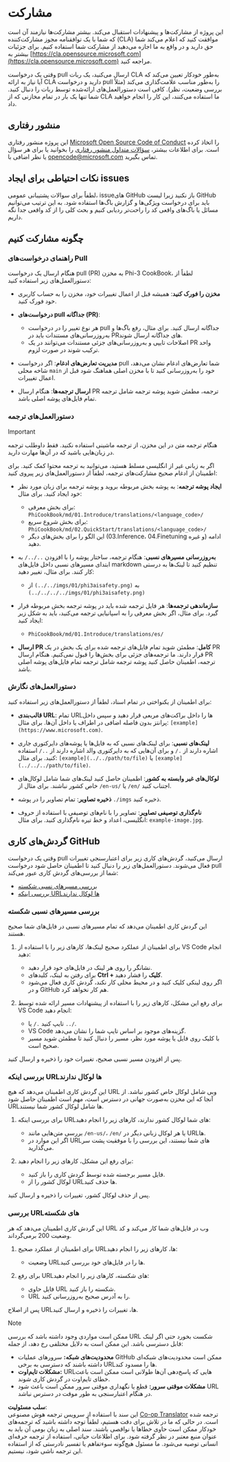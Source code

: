 <!--
CO_OP_TRANSLATOR_METADATA:
{
  "original_hash": "9f71f15fee9a73ecfcd4fd40efbe3070",
  "translation_date": "2025-05-07T12:56:40+00:00",
  "source_file": "CONTRIBUTING.md",
  "language_code": "fa"
}
-->
# مشارکت

این پروژه از مشارکت‌ها و پیشنهادات استقبال می‌کند. بیشتر مشارکت‌ها نیازمند آن است که شما با یک
توافقنامه مجوز مشارکت‌کننده (CLA) موافقت کنید که اعلام می‌کند شما حق دارید و در واقع به ما اجازه می‌دهید
از مشارکت شما استفاده کنیم. برای جزئیات بیشتر به [https://cla.opensource.microsoft.com](https://cla.opensource.microsoft.com) مراجعه کنید.

وقتی یک درخواست pull ارسال می‌کنید، یک ربات CLA به‌طور خودکار تعیین می‌کند که آیا نیاز به ارائه
CLA دارید و درخواست pull را به‌طور مناسب علامت‌گذاری می‌کند (مثلاً بررسی وضعیت، نظر). کافی است دستورالعمل‌های
ارائه‌شده توسط ربات را دنبال کنید. شما تنها یک بار در تمام مخازنی که از CLA ما استفاده می‌کنند، این کار را انجام خواهید داد.

## منشور رفتاری

این پروژه منشور رفتاری [Microsoft Open Source Code of Conduct](https://opensource.microsoft.com/codeofconduct/) را اتخاذ کرده است.
برای اطلاعات بیشتر، [سؤالات متداول منشور رفتاری](https://opensource.microsoft.com/codeofconduct/faq/) را بخوانید یا برای هر سؤال یا نظر اضافی با [opencode@microsoft.com](mailto:opencode@microsoft.com) تماس بگیرید.

## نکات احتیاطی برای ایجاد issues

لطفاً برای سوالات پشتیبانی عمومی، issueهای GitHub باز نکنید زیرا لیست GitHub باید برای درخواست ویژگی‌ها و گزارش باگ‌ها استفاده شود. به این ترتیب می‌توانیم مسائل یا باگ‌های واقعی کد را راحت‌تر ردیابی کنیم و بحث کلی را از کد واقعی جدا نگه داریم.

## چگونه مشارکت کنیم

### راهنمای درخواست‌های Pull

هنگام ارسال یک درخواست pull (PR) به مخزن Phi-3 CookBook، لطفاً از دستورالعمل‌های زیر استفاده کنید:

- **مخزن را فورک کنید**: همیشه قبل از اعمال تغییرات خود، مخزن را به حساب کاربری خود فورک کنید.

- **درخواست‌های pull جداگانه (PR)**:
  - هر نوع تغییر را در درخواست pull جداگانه ارسال کنید. برای مثال، رفع باگ‌ها و به‌روزرسانی‌های مستندات باید در PRهای جداگانه ارسال شوند.
  - اصلاحات تایپی و به‌روزرسانی‌های جزئی مستندات می‌توانند در یک PR واحد ترکیب شوند در صورت لزوم.

- **مدیریت تعارض‌های ادغام**: اگر درخواست pull شما تعارض‌های ادغام نشان می‌دهد، شاخه محلی `main` خود را به‌روزرسانی کنید تا با مخزن اصلی هماهنگ شود قبل از اعمال تغییرات.

- **ارسال ترجمه‌ها**: هنگام ارسال PR ترجمه، مطمئن شوید پوشه ترجمه شامل ترجمه تمام فایل‌های پوشه اصلی باشد.

### دستورالعمل‌های ترجمه

> [!IMPORTANT]
>
> هنگام ترجمه متن در این مخزن، از ترجمه ماشینی استفاده نکنید. فقط داوطلب ترجمه در زبان‌هایی باشید که در آن‌ها مهارت دارید.

اگر به زبانی غیر از انگلیسی مسلط هستید، می‌توانید به ترجمه محتوا کمک کنید. برای اطمینان از ادغام صحیح مشارکت‌های ترجمه، لطفاً از دستورالعمل‌های زیر پیروی کنید:

- **ایجاد پوشه ترجمه**: به پوشه بخش مربوطه بروید و پوشه ترجمه برای زبان مورد نظر خود ایجاد کنید. برای مثال:
  - برای بخش معرفی: `PhiCookBook/md/01.Introduce/translations/<language_code>/`
  - برای بخش شروع سریع: `PhiCookBook/md/02.QuickStart/translations/<language_code>/`
  - این الگو را برای بخش‌های دیگر (03.Inference، 04.Finetuning و غیره) ادامه دهید.

- **به‌روزرسانی مسیرهای نسبی**: هنگام ترجمه، ساختار پوشه را با افزودن `../../` به ابتدای مسیرهای نسبی داخل فایل‌های markdown تنظیم کنید تا لینک‌ها به درستی کار کنند. برای مثال، تغییر دهید:
  - از `(../../imgs/01/phi3aisafety.png)` به `(../../../../imgs/01/phi3aisafety.png)`

- **سازماندهی ترجمه‌ها**: هر فایل ترجمه شده باید در پوشه ترجمه بخش مربوطه قرار گیرد. برای مثال، اگر بخش معرفی را به اسپانیایی ترجمه می‌کنید، باید به شکل زیر ایجاد کنید:
  - `PhiCookBook/md/01.Introduce/translations/es/`

- **ارسال PR کامل**: مطمئن شوید تمام فایل‌های ترجمه شده برای یک بخش در یک PR قرار دارند. ما ترجمه‌های جزئی برای بخش‌ها را قبول نمی‌کنیم. هنگام ارسال PR ترجمه، اطمینان حاصل کنید پوشه ترجمه شامل ترجمه تمام فایل‌های پوشه اصلی باشد.

### دستورالعمل‌های نگارش

برای اطمینان از یکنواختی در تمام اسناد، لطفاً از دستورالعمل‌های زیر استفاده کنید:

- **قالب‌بندی URL**: تمام URLها را داخل براکت‌های مربعی قرار دهید و سپس داخل پرانتز بدون فاصله اضافی در اطراف یا داخل آن‌ها. برای مثال: `[example](https://www.microsoft.com)`.

- **لینک‌های نسبی**: برای لینک‌های نسبی که به فایل‌ها یا پوشه‌های دایرکتوری جاری اشاره دارند از `./` و برای آن‌هایی که به دایرکتوری والد اشاره دارند از `../` استفاده کنید. برای مثال: `[example](../../path/to/file)` یا `[example](../../../path/to/file)`.

- **لوکال‌های غیر وابسته به کشور**: اطمینان حاصل کنید لینک‌های شما شامل لوکال‌های خاص کشور نباشند. برای مثال از `/en-us/` یا `/en/` اجتناب کنید.

- **ذخیره تصاویر**: تمام تصاویر را در پوشه `./imgs` ذخیره کنید.

- **نام‌گذاری توصیفی تصاویر**: تصاویر را با نام‌های توصیفی با استفاده از حروف انگلیسی، اعداد و خط تیره نام‌گذاری کنید. برای مثال: `example-image.jpg`.

## گردش‌های کاری GitHub

وقتی یک درخواست pull ارسال می‌کنید، گردش‌های کاری زیر برای اعتبارسنجی تغییرات فعال می‌شوند. دستورالعمل‌های زیر را دنبال کنید تا اطمینان حاصل شود درخواست pull شما از بررسی‌های گردش کاری عبور می‌کند:

- [بررسی مسیرهای نسبی شکسته](../..)
- [بررسی اینکه URLها لوکال ندارند](../..)

### بررسی مسیرهای نسبی شکسته

این گردش کاری اطمینان می‌دهد که تمام مسیرهای نسبی در فایل‌های شما صحیح هستند.

1. برای اطمینان از عملکرد صحیح لینک‌ها، کارهای زیر را با استفاده از VS Code انجام دهید:
    - نشانگر را روی هر لینک در فایل‌های خود قرار دهید.
    - برای رفتن به لینک، کلیدهای **Ctrl + کلیک** را فشار دهید.
    - اگر روی لینکی کلیک کنید و در محیط محلی کار نکند، گردش کاری فعال می‌شود و در GitHub هم کار نخواهد کرد.

1. برای رفع این مشکل، کارهای زیر را با استفاده از پیشنهادات مسیر ارائه شده توسط VS Code انجام دهید:
    - تایپ کنید `./` یا `../`.
    - VS Code گزینه‌های موجود بر اساس تایپ شما را نشان می‌دهد.
    - با کلیک روی فایل یا پوشه مورد نظر، مسیر را دنبال کنید تا مطمئن شوید مسیر صحیح است.

پس از افزودن مسیر نسبی صحیح، تغییرات خود را ذخیره و ارسال کنید.

### بررسی اینکه URLها لوکال ندارند

این گردش کاری اطمینان می‌دهد که هیچ URL وبی شامل لوکال خاص کشور نباشد. از آنجا که این مخزن به‌صورت جهانی در دسترس است، مهم است اطمینان حاصل شود URLها شامل لوکال کشور شما نیستند.

1. برای بررسی اینکه URLهای شما لوکال کشور ندارند، کارهای زیر را انجام دهید:

    - بررسی متن‌هایی مانند `/en-us/`، `/en/` یا هر لوکال زبانی دیگر در URLها.
    - اگر این موارد در URLهای شما نیستند، این بررسی را با موفقیت پشت سر می‌گذارید.

1. برای رفع این مشکل، کارهای زیر را انجام دهید:
    - فایل مسیر برجسته شده توسط گردش کاری را باز کنید.
    - لوکال کشور را از URLها حذف کنید.

پس از حذف لوکال کشور، تغییرات را ذخیره و ارسال کنید.

### بررسی URLهای شکسته

این گردش کاری اطمینان می‌دهد که هر URL وب در فایل‌های شما کار می‌کند و کد وضعیت 200 برمی‌گرداند.

1. برای اطمینان از عملکرد صحیح URLها، کارهای زیر را انجام دهید:
    - وضعیت URLها را در فایل‌های خود بررسی کنید.

2. برای رفع URLهای شکسته، کارهای زیر را انجام دهید:
    - فایل حاوی URL شکسته را باز کنید.
    - URL را به آدرس صحیح به‌روزرسانی کنید.

پس از اصلاح URLها، تغییرات را ذخیره و ارسال کنید.

> [!NOTE]
>
> ممکن است مواردی وجود داشته باشد که بررسی URL شکست بخورد حتی اگر لینک قابل دسترسی باشد. این ممکن است به دلایل مختلفی رخ دهد، از جمله:
>
> - **محدودیت‌های شبکه:** سرورهای عملیات GitHub ممکن است محدودیت‌های شبکه‌ای داشته باشند که دسترسی به برخی URLها را مسدود کند.
> - **مشکلات تایم‌اوت:** URLهایی که پاسخ‌دهی آن‌ها طولانی است ممکن است باعث خطای تایم‌اوت در گردش کاری شوند.
> - **مشکلات موقتی سرور:** قطع یا نگهداری موقتی سرور ممکن است باعث شود URL در هنگام اعتبارسنجی به طور موقت در دسترس نباشد.

**سلب مسئولیت**:  
این سند با استفاده از سرویس ترجمه هوش مصنوعی [Co-op Translator](https://github.com/Azure/co-op-translator) ترجمه شده است. در حالی که ما در تلاش برای دقت هستیم، لطفاً توجه داشته باشید که ترجمه‌های خودکار ممکن است حاوی خطاها یا نواقصی باشند. سند اصلی به زبان بومی آن باید به عنوان منبع معتبر در نظر گرفته شود. برای اطلاعات حیاتی، استفاده از ترجمه حرفه‌ای انسانی توصیه می‌شود. ما مسئول هیچ‌گونه سوءتفاهم یا تفسیر نادرستی که از استفاده این ترجمه ناشی شود، نیستیم.